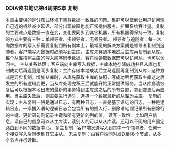 ### DDIA读书笔记第4周第5章 复制

本章主要讲的是分布式环境下集群数据一致性的问题。集群可以做到让用户访问理自己近的机器减少延迟、部分出现故障也能正常提供服务、扩展系统吞吐量。复制的主要难点是数据一直在变，变化要同步到其它机器，所有机器得保持一致。复制的方式主要有三种：单领导者、多领导者、无领导者。
领导者与追随者：每一次向数据库的写入都需要复制到所有副本上，最常见的解决方案就是领导者复制到追随者，客户端写入数据时必须写到主库，主库先存到本地然后主库再复制到从库。每个从库按照主库的写入顺序同步数据。客户端读取数据既可以访问从，也可以访问主。
主从关系处理：客户端向主库写入数据，主库本地存储成功并且从库也复制成功后再返回是同步复制：主库存储本地成功后立马返回再复制到从库，这种方式是异步复制。增加从库时，从库先获取主库的快照，写成功后再获取主库这之后发生的所有逻辑变更，当从库处理完积压后就能开始正常提供服务。当从库崩溃恢复后可以根据本地日志的最新的事务得到主库这之后的所有变更，拿到变更后再应用。当主库失效后，则需要进行选举，选择一个数据最新的从库为主库。
复制的实现：主从复制一般是通过日志，有两种日志，一直是基于语句的日志，一种是逻辑日志。一条插入语句逻辑日志会包含所有的插入行，删除语句则记录所有删除行的主键、更新语句则记录主键和所有更新的列的值。
读写一致性：比如用户信息，读自己的信息可以从主库读，读别人的可以从从库读。还可以不同的用户固定路由到不同的数据中心。
多主复制：客户端发送写入到其中一个领导者，任何一个接受写入后同步到其它主从。
无主复制：由客户端同时发送到多个节点，从多个节点并行读取。
